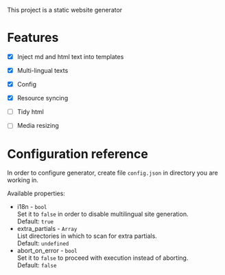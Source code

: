 This project is a static website generator

# Features

- [x] Inject md and html text into templates
- [x] Multi-lingual texts
- [x] Config
- [x] Resource syncing
- [ ] Tidy html
- [ ] Media resizing


# Configuration reference

In order to configure generator, create file `config.json` in directory you are
working in. 

Available properties:

- i18n - `bool`  
    Set it to `false` in order to disable multilingual site generation.  
    Default: `true`
- extra\_partials - `Array`  
    List directories in which to scan for extra partials.   
    Default: `undefined`
- abort\_on\_error - `bool`  
    Set it to `false` to proceed with execution instead of aborting.  
    Default: `false`
